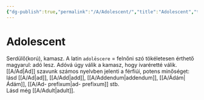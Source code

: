 ```yaml
---
{"dg-publish":true,"permalink":"/A/Adolescent/","title":"Adolescent","tags":["dg_uploaded"],"created":"2023-11-06T01:54","updated":"2023-11-08T03:27"}
---
```



# Adolescent

Serdülő(korú), kamasz. A latin `adolēscere` = felnőni szó tökéletesen érthető magyarul: adó lesz. Adóvá úgy válik a kamasz, hogy ivaréretté válik. [[A/Ad\|Ad]] szavunk számos nyelvben jelenti a férfiúi, potens minőséget: lásd [[A/Ad\|ad]], [[A/Add\|add]], [[A/Addendum\|addendum]], [[A/Ádám\|Ádám]], [[A/Ad- prefixum\|ad- prefixum]] stb.  
Lásd még [[A/Adult\|adult]].  